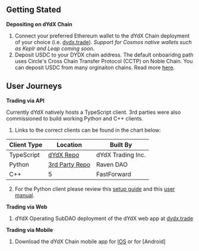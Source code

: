 ## Getting Stated

**Depositing on dYdX Chain**

1. Connect your preferred Ethereum wallet to the dYdX Chain deployment of your choice (i.e. [dydx.trade](https://dydx.trade)). _Support for Cosmos native wallets such as Keplr and Leap coming soon_.
2. Deposit USDC to your DYDX chain address. The default onboaridng path uses Circle's Cross Chain Transfer Protocol (CCTP) on Noble Chain. You can deposit USDC from many orginaiton chains. Read more [here](https://dydx.exchange/blog/cctp).

## User Journeys 

**Trading via API**

Currently dYdX natively hosts a TypeScript client. 3rd parties were also commissioned to build working Python and C++ clients.

1. Links to the correct clients can be found in the chart below:

| Client Type | Location | Built By |
| -------------- | ----------------- | ------------------------------- |
| TypeScript         | [dYdX Repo](https://github.com/dydxprotocol/v4-clients/tree/main/v4-client-js)                 | dYdX Trading Inc.                               |
| Python         | [3rd Party Repo](https://github.com/dydxprotocol/v4-chain/blob/main/README.md)                 | Raven DAO                               |
| C++       | 5                 | FastForward                              |


2. For the Python client please review this [setup guide](https://docs.google.com/document/d/1ZbVRpAjwdmJ4IOIU6QN0l0jt2sD8f4xGhE3RoCukkFc/edit#heading=h.dainanyxnyh6) and this [user manual](https://docs.google.com/document/d/13aZz9o4g0WyLrteelBYDUOUmzJgOaPouVwRrF0kn-to/edit).
 
**Trading via Web**

1. dYdX Operating SubDAO deployment of the dYdX web app at [dydx.trade](https://dydx.trade)

**Trading via Mobile**

1. Download the dYdX Chain mobile app for [IOS](https://apps.apple.com/bg/app/dydx/id6475599596) or for [Android]
